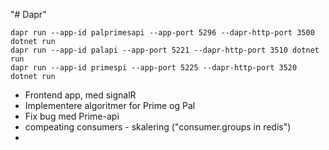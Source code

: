 "# Dapr" 

    dapr run --app-id palprimesapi --app-port 5296 --dapr-http-port 3500 dotnet run
    dapr run --app-id palapi --app-port 5221 --dapr-http-port 3510 dotnet run
    dapr run --app-id primespi --app-port 5225 --dapr-http-port 3520 dotnet run



- Frontend app, med signalR
- Implementere algoritmer for Prime og Pal
- Fix bug med Prime-api
- compeating consumers - skalering ("consumer.groups in redis")
- 
